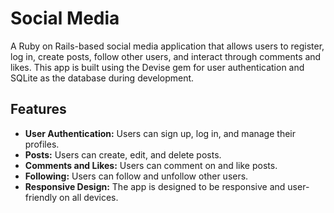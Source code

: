 # Social Media 

A Ruby on Rails-based social media application that allows users to register, log in, create posts, follow other users, and interact through comments and likes. This app is built using the Devise gem for user authentication and SQLite as the database during development.

## Features

- **User Authentication:** Users can sign up, log in, and manage their profiles.
- **Posts:** Users can create, edit, and delete posts.
- **Comments and Likes:** Users can comment on and like posts.
- **Following:** Users can follow and unfollow other users.
- **Responsive Design:** The app is designed to be responsive and user-friendly on all devices.
